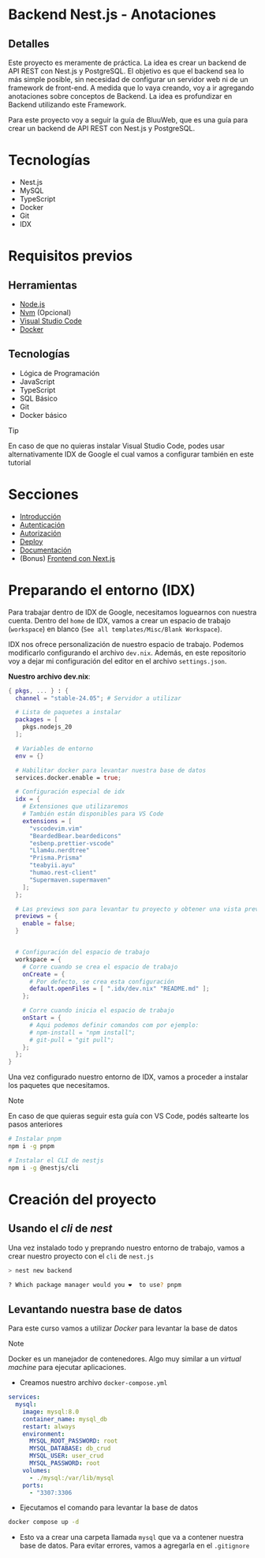 # Backend Nest.js - Anotaciones

## Detalles

Este proyecto es meramente de práctica. La idea es crear un backend de API REST con Nest.js y PostgreSQL. El objetivo es que el backend sea lo más simple posible, sin necesidad de configurar un servidor web ni de un framework de front-end. A medida que lo vaya creando, voy a ir agregando anotaciones sobre conceptos de Backend. La idea es profundizar en Backend utilizando este Framework.

Para este proyecto voy a seguir la guía de BluuWeb, que es una guía para crear un backend de API REST con Nest.js y PostgreSQL.

# Tecnologías

- Nest.js
- MySQL
- TypeScript
- Docker
- Git
- IDX

# Requisitos previos

## Herramientas

- [Node.js](https://nodejs.org/en)
- [Nvm](https://github.com/nvm-sh/nvm) (Opcional)
- [Visual Studio Code](https://code.visualstudio.com/Download)
- [Docker](https://docs.docker.com/get-docker/)

## Tecnologías

- Lógica de Programación
- JavaScript
- TypeScript
- SQL Básico
- Git
- Docker básico

> [!TIP]
> En caso de que no quieras instalar Visual Studio Code, podes usar alternativamente IDX de Google el cual vamos a configurar también en este tutorial

# Secciones

- [Introducción](https://bluuweb.dev/nestjs/crud-mysql.html)
- [Autenticación](https://bluuweb.dev/nestjs/jwt-auth.html)
- [Autorización](https://bluuweb.dev/nestjs/guard.html)
- [Deploy](https://bluuweb.dev/nestjs/deploy.html)
- [Documentación](https://bluuweb.dev/nestjs/openapi.html)
- (Bonus) [Frontend con Next.js](https://bluuweb.dev/nestjs/frontend-next.html)

# Preparando el entorno (IDX)

Para trabajar dentro de IDX de Google, necesitamos loguearnos con nuestra cuenta. Dentro del `home` de IDX, vamos a crear un espacio de trabajo (`workspace`) en blanco (`See all templates/Misc/Blank Workspace`).

IDX nos ofrece personalización de nuestro espacio de trabajo. Podemos modificarlo configurando el archivo `dev.nix`. Además, en este repositorio voy a dejar mi configuración del editor en el archivo `settings.json`.

**Nuestro archivo dev.nix**:

```nix
{ pkgs, ... } : {
  channel = "stable-24.05"; # Servidor a utilizar

  # Lista de paquetes a instalar
  packages = [
    pkgs.nodejs_20
  ];

  # Variables de entorno
  env = {}

  # Habilitar docker para levantar nuestra base de datos
  services.docker.enable = true;

  # Configuración especial de idx
  idx = {
    # Extensiones que utilizaremos
    # También están disponibles para VS Code
    extensions = [
      "vscodevim.vim"
      "BeardedBear.beardedicons"
      "esbenp.prettier-vscode"
      "Llam4u.nerdtree"
      "Prisma.Prisma"
      "teabyii.ayu"
      "humao.rest-client"
      "Supermaven.supermaven"
    ];
  };

  # Las previews son para levantar tu proyecto y obtener una vista previa
  previews = {
    enable = false;
  }


  # Configuración del espacio de trabajo
  workspace = {
    # Corre cuando se crea el espacio de trabajo
    onCreate = {
      # Por defecto, se crea esta configuración
      default.openFiles = [ ".idx/dev.nix" "README.md" ];
    };

    # Corre cuando inicia el espacio de trabajo
    onStart = {
      # Aqui podemos definir comandos com por ejemplo:
      # npm-install = "npm install";
      # git-pull = "git pull";
    };
  };
}
```

Una vez configurado nuestro entorno de IDX, vamos a proceder a instalar los paquetes que necesitamos.

> [!NOTE]
> En caso de que quieras seguir esta guía con VS Code, podés saltearte los pasos anteriores

```bash
# Instalar pnpm
npm i -g pnpm

# Instalar el CLI de nestjs
npm i -g @nestjs/cli
```

# Creación del proyecto

## Usando el _cli_ de _nest_

Una vez instalado todo y preprando nuestro entorno de trabajo, vamos a crear nuestro proyecto con el `cli` de `nest.js`

```bash
> nest new backend

? Which package manager would you ❤️  to use? pnpm
```

## Levantando nuestra base de datos

Para este curso vamos a utilizar _Docker_ para levantar la base de datos

> [!NOTE]
> Docker es un manejador de contenedores. Algo muy similar a un _virtual machine_ para ejecutar aplicaciones.

- Creamos nuestro archivo `docker-compose.yml`

```yml
services:
  mysql:
    image: mysql:8.0
    container_name: mysql_db
    restart: always
    environment:
      MYSQL_ROOT_PASSWORD: root
      MYSQL_DATABASE: db_crud
      MYSQL_USER: user_crud
      MYSQL_PASSWORD: root
    volumes:
      - ./mysql:/var/lib/mysql
    ports:
      - "3307:3306
```

- Ejecutamos el comando para levantar la base de datos

```bash
docker compose up -d
```

- Esto va a crear una carpeta llamada `mysql` que va a contener nuestra base de datos. Para evitar errores, vamos a agregarla en el `.gitignore`
